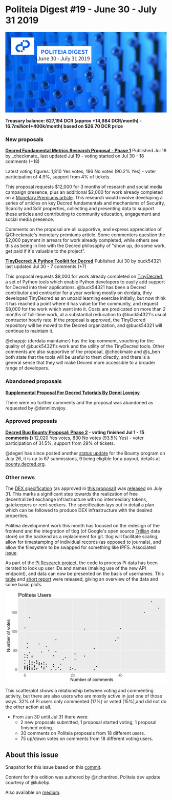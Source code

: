 # Politeia Digest #19 - June 30 - July 31 2019

![Image credit: @30000fps](img/issue019/019-title.png)

**Treasury balance: 627,194 DCR (approx +14,984 DCR/month) - $16.7 million (+$400k/month) based on $26.70 DCR price**

### New proposals

**[Decred Fundamental Metrics Research Proposal - Phase 1](https://proposals.decred.org/proposals/78b50f218106f5de40f9bd7f604b048da168f2afbec32c8662722b70d62e4d36)**
Published Jul 18 by \_checkmate\_ last updated Jul 19 - voting started on Jul 30 - 18 comments (+18)

Latest voting figures: 1,810 Yes votes, 196 No votes (90.2% Yes) - voter participation of 4.9%, support from 4% of tickets.

This proposal requests $12,000 for 3 months of research and social media campaign presence, plus an additional $2,000 for work already completed on a [Monetary Premiums article](https://medium.com/@_Checkmatey_/monetary-premiums-can-altcoins-compete-with-bitcoin-54c97a92c6d4). This research would involve developing a series of articles on key Decred fundamentals and mechanisms of Security, Scarcity and SoV properties, collecting and presenting data to support these articles and contributing to community education, engagement and social media presence. 

Comments on the proposal are all supportive, and express appreciation of @Checkmate's monetary premiums article. Some commenters question the $2,000 payment in arrears for work already completed, while others see this as being in line with the Decred philosophy of "show up, do some work, get paid if it's valuable to the project".

**[TinyDecred: A Python Toolkit for Decred](https://proposals.decred.org/proposals/20e967dad9e7398901decf3cfe0acf4e0853f6558a62607265c63fe791b8b124)**
Published Jul 30 by buck54321 last updated Jul 30 - 7 comments (+7)

This proposal requests $8,000 for work already completed on [TinyDecred](https://github.com/buck54321/tinydecred), a set of Python tools which enable Python developers to easily add support for Decred into their applications. @buck54321 has been a Decred contributor and contractor for a year working mostly on dcrdata, they developed TinyDecred as an unpaid learning exercise initially, but now think it has reached a point where it has value for the community, and request $8,000 for the work which went into it. Costs are predicated on more than 2 months of full-time work, at a substantial reducation to @buck54321's usual contractor hourly rate. If the proposal is approved, the TinyDecred repository will be moved to the Decred organization, and @buck54321 will continue to maintain it.

@chappjc (dcrdata maintainer) has the top comment, vouching for the quality of @buck54321's work and the utility of the TinyDecred tools. Other comments are also supportive of the proposal, @checkmate and @s_ben both state that the tools will be useful to them directly, and there is a general sense that they will make Decred more accessible to a broader range of developers.

### Abandoned proposals

**[Supplemental Proposal For Decred Tutorials By Denni Lovejoy](https://proposals.decred.org/proposals/d8d7ff7ad138ed322422aaa4d2a3e1c61f296ae56a2c2316cc5ecd10cf8dd8bd)**

There were no further comments and the proposal was abandoned as requested by @dennilovejoy.

### Approved proposals

**[Decred Bug Bounty Proposal: Phase 2](https://proposals.decred.org/proposals/073694ed82d34b2bfff51e35220e8052ad4060899b23bc25791a9383375cae70) - voting finished Jul  1 - 15 comments ()**
12,020 Yes votes, 830 No votes (93.5% Yes) - voter participation of 31.5%, support from 29% of tickets.

@degeri has since posted another [status update](https://twitter.com/degeri_crypto/status/1154776087374770176) for the Bounty program on July 26, it is up to 67 submissions, 9 being eligible for a payout, details at [bounty.decred.org](https://bounty.decred.org/).

### Other news

The [DEX specification](https://github.com/decred/dcrdex/) (as approved in [this proposal](https://proposals.decred.org/proposals/a4f2a91c8589b2e5a955798d6c0f4f77f2eec13b62063c5f4102c21913dcaf32)) was [released](https://twitter.com/decredproject/status/1156652694502817793?s=20) on July 31. This marks a significant step towards the realization of free decentralized exchange infrastructure with no intermediary tokens, gatekeepers or rent-seekers. The specification lays out in detail a plan which can be followed to produce DEX infrastructure with the desired properties. 

Politeia development work this month has focused on the redesign of the frontend and the integration of tlog (of Google's open source [Trillian](https://github.com/google/trillian) data store) on the backend as a replacement for git. tlog will facilitate scaling, allow for timestamping of individual records (as opposed to journals), and allow the filesystem to be swapped for something like IPFS. Associated [issue](https://github.com/decred/politeia/issues/947).

As part of the [Pi Research project](https://github.com/RichardRed0x/pi-research), the code to process Pi data has been iterated to look up user IDs and names (making use of the new API endpoint), and data can now be presented on the basis of usernames. This [table](https://github.com/RichardRed0x/pi-research/blob/master/data/comments-and-updown-votes/pi-users.csv) and [short report](https://github.com/RichardRed0x/pi-research/blob/master/analysis/comments-and-updown-votes/users-review.md) were released, giving an overview of the data and some basic plots.

![Scatterplot showing Pi user comments and votes](img/issue019/pi-users-votes-comments-scatterplot.png) 

This scatterplot shows a relationship between voting and commenting activity, but there are also users who are mostly active in just one of those ways. 32% of Pi users only commented (17%) or voted (15%),and did not do the other action at all.

- From Jun 30 until Jul 31 there were:
  * 2 new proposals submitted, 1 proposal started voting, 1 proposal finished voting.
  * 30 comments on Politeia proposals from 18 different users.
  *  75  up/down votes on comments from  18  different voting users.

## About this issue

Snapshot for this issue based on this [commit](https://github.com/decred-proposals/mainnet/commit/9d932f5f016a34a2c256555cedb364518319c7a4).

Content for this edition was authored by @richardred, Politeia dev update courtesy of @lukebp.

Also available on [medium](https://medium.com/@richardred/issue-18-june-10-june-29-97d140569ad0).

